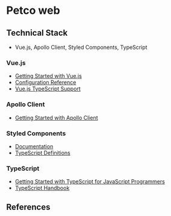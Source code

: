 # Petco web

## Technical Stack

- Vue.js, Apollo Client, Styled Components, TypeScript

### Vue.js

- [Getting Started with Vue.js](https://vuejs.org/v2/guide/#Getting-Started)
- [Configuration Reference](https://cli.vuejs.org/config/)
- [Vue.js TypeScript Support](https://v3.vuejs.org/guide/typescript-support.html#official-declaration-in-npm-packages)

### Apollo Client

- [Getting Started with Apollo Client](https://www.apollographql.com/docs/react/get-started/)

### Styled Components

- [Documentation](https://styled-components.com/docs)
- [TypeScript Definitions](https://styled-components.com/docs/api#typescript)

### TypeScript

- [Getting Started with TypeScript for JavaScript Programmers](<[andbook/typescript-in-5-minutes.html](https://www.typescriptlang.org/docs/handbook/typescript-in-5-minutes.html)>)
- [TypeScript Handbook](https://www.typescriptlang.org/docs/handbook/intro.html)

## References
